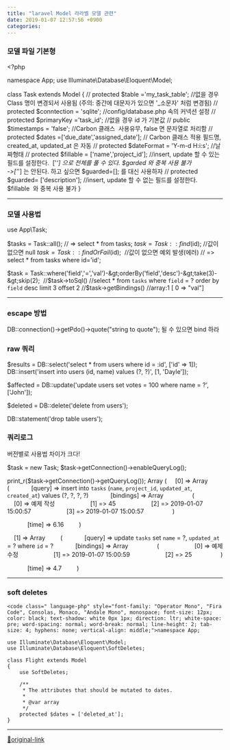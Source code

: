 ```yaml
---
title: "laravel Model 라라벨 모델 관련"
date: 2019-01-07 12:57:56 +0900
categories: 
---
```

  

### 모델 파일 기본형

  

&lt;?php
  

namespace App;
use Illuminate\Database\Eloquent\Model;
  

class Task extends Model
{
	// protected $table ='my_task_table'; //없을 경우 Class 명이 변경되서 사용됨 (주의: 중간에 대문자가 있으면 '_소문자' 처럼 변경됨)
	// protected $conntection = 'sqlite'; //config/database.php 속의 커넥션 설정
	// protected $primaryKey ='task_id'; //없을 경우 id 가 기본값
	// public $timestamps = 'false'; //Carbon 클래스  사용유무, false 면 문자열로 처리함
	// protected $dates =['due_date','assigned_date']; // Carbon 클래스 적용 필드명, created_at, updated_at 은 자동
	// protected $dateFormat = 'Y-m-d H:i:s'; //날짜형태
	// protected $fillable = ['name','project_id']; //insert, update 할 수 있는 필드를 설정한다.  ['*'] 으로 전체를 풀 수 있다. $garded 와 중복 사용 불가  
	-&gt;['*'] 는 안된다. 하고 싶으면 $guarded=[]; 를 대신 사용하자
	// protected $guarded= ['description']; //insert, update 할 수 없는 필드를 설정한다. $fillable  와 중복 사용 불가
}

- - - - - -

### 모델 사용법


use App\Task;
  

$tasks = Task::all();
// =&gt; select * from tasks;
$task = Task::find($id); //값이 없으면 null
$task = Task::findOrFail($id);  //값이 없으면 예외 발생(에러)
// =&gt; select * from tasks where id='id';
  

$task = Task::where('field','=','val')-&gt;orderBy('field','desc')-&gt;take(3)-&gt;skip(2); 
//$task-&gt;toSql() //select * from `tasks` where `field` = ? order by `field` desc limit 3 offset 2
//$task-&gt;getBindings() //array:1 [ 0 =&gt; "val"]
  
  
  
  
- - - - - -

### escape 방법

DB::connection()-&gt;getPdo()-&gt;quote("string to quote");
될 수 있으면 bind 하라
  
### raw 쿼리

$results = DB::select('select * from users where id = :id', ['id' =&gt; 1]); 
DB::insert('insert into users (id, name) values (?, ?)', [1, 'Dayle']);

$affected = DB::update('update users set votes = 100 where name = ?', ['John']);

$deleted = DB::delete('delete from users');

DB::statement('drop table users');
  
### 쿼리로그

버전별로 사용법 차이가 크다!
  
$task = new Task;
$task-&gt;getConnection()-&gt;enableQueryLog();

print_r($task-&gt;getConnection()-&gt;getQueryLog());
Array
(
    [0] =&gt; Array
        (
            [query] =&gt; insert into `tasks` (`name`, `project_id`, `updated_at`, `created_at`) values (?, ?, ?, ?)
            [bindings] =&gt; Array
                (
                    [0] =&gt; 예제 작성
                    [1] =&gt; 45
                    [2] =&gt; 2019-01-07 15:00:57
                    [3] =&gt; 2019-01-07 15:00:57
                )
  

            [time] =&gt; 6.16
        )
  

    [1] =&gt; Array
        (
            [query] =&gt; update `tasks` set `name` = ?, `updated_at` = ? where `id` = ?
            [bindings] =&gt; Array
                (
                    [0] =&gt; 예제 수정
                    [1] =&gt; 2019-01-07 15:00:59
                    [2] =&gt; 25
                )
  

            [time] =&gt; 4.7
        )

  
  
- - - - - -

### soft deletes

    <code class=" language-php" style="font-family: "Operator Mono", "Fira Code", Consolas, Monaco, "Andale Mono", monospace; font-size: 12px; color: black; text-shadow: white 0px 1px; direction: ltr; white-space: pre; word-spacing: normal; word-break: normal; line-height: 2; tab-size: 4; hyphens: none; vertical-align: middle;">namespace App;
    
    use Illuminate\Database\Eloquent\Model;
    use Illuminate\Database\Eloquent\SoftDeletes;
    
    class Flight extends Model
    {
        use SoftDeletes;
    
        /**
         * The attributes that should be mutated to dates.
         *
         * @var array
         */
        protected $dates = ['deleted_at'];
    }






***
[🔗original-link](http://www.mins01.com/mh/tech/read/1233)